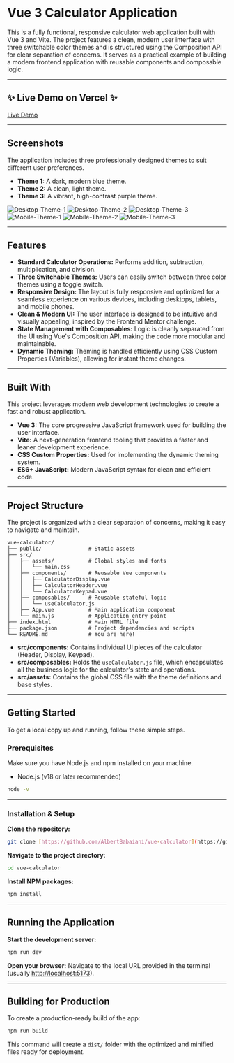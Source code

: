 # Vue 3 Calculator Application

This is a fully functional, responsive calculator web application built with Vue 3 and Vite. The project features a clean, modern user interface with three switchable color themes and is structured using the Composition API for clear separation of concerns. It serves as a practical example of building a modern frontend application with reusable components and composable logic.

---

## ✨ Live Demo on Vercel ✨

[Live Demo](https://vue-calculator-themes.vercel.app/)

---

## Screenshots

The application includes three professionally designed themes to suit different user preferences.

- **Theme 1:** A dark, modern blue theme.
- **Theme 2:** A clean, light theme.
- **Theme 3:** A vibrant, high-contrast purple theme.

![Desktop-Theme-1](public/desktop-design-theme-1.jpg)
![Desktop-Theme-2](public/desktop-design-theme-2.jpg)
![Desktop-Theme-3](public/desktop-design-theme-3.jpg)
![Mobile-Theme-1](public/mobile-design-theme-1.jpg)
![Mobile-Theme-2](public/mobile-design-theme-2.jpg)
![Mobile-Theme-3](public/mobile-design-theme-3.jpg)

---

## Features

- **Standard Calculator Operations:** Performs addition, subtraction, multiplication, and division.
- **Three Switchable Themes:** Users can easily switch between three color themes using a toggle switch.
- **Responsive Design:** The layout is fully responsive and optimized for a seamless experience on various devices, including desktops, tablets, and mobile phones.
- **Clean & Modern UI:** The user interface is designed to be intuitive and visually appealing, inspired by the Frontend Mentor challenge.
- **State Management with Composables:** Logic is cleanly separated from the UI using Vue's Composition API, making the code more modular and maintainable.
- **Dynamic Theming:** Theming is handled efficiently using CSS Custom Properties (Variables), allowing for instant theme changes.

---

## Built With

This project leverages modern web development technologies to create a fast and robust application.

- **Vue 3:** The core progressive JavaScript framework used for building the user interface.
- **Vite:** A next-generation frontend tooling that provides a faster and leaner development experience.
- **CSS Custom Properties:** Used for implementing the dynamic theming system.
- **ES6+ JavaScript:** Modern JavaScript syntax for clean and efficient code.

---

## Project Structure

The project is organized with a clear separation of concerns, making it easy to navigate and maintain.

```
vue-calculator/
├── public/               # Static assets
├── src/
│   ├── assets/           # Global styles and fonts
│   │   └── main.css
│   ├── components/       # Reusable Vue components
│   │   ├── CalculatorDisplay.vue
│   │   ├── CalculatorHeader.vue
│   │   └── CalculatorKeypad.vue
│   ├── composables/      # Reusable stateful logic
│   │   └── useCalculator.js
│   ├── App.vue           # Main application component
│   └── main.js           # Application entry point
├── index.html            # Main HTML file
├── package.json          # Project dependencies and scripts
└── README.md             # You are here!
```

- **src/components:** Contains individual UI pieces of the calculator (Header, Display, Keypad).
- **src/composables:** Holds the `useCalculator.js` file, which encapsulates all the business logic for the calculator's state and operations.
- **src/assets:** Contains the global CSS file with the theme definitions and base styles.

---

## Getting Started

To get a local copy up and running, follow these simple steps.

### Prerequisites

Make sure you have Node.js and npm installed on your machine.

- Node.js (v18 or later recommended)

```sh
node -v
```

---

### Installation & Setup

**Clone the repository:**

```sh
git clone [https://github.com/AlbertBabaiani/vue-calculator](https://github.com/AlbertBabaiani/vue-calculator)
```

**Navigate to the project directory:**

```sh
cd vue-calculator
```

**Install NPM packages:**

```sh
npm install
```

---

## Running the Application

**Start the development server:**

```sh
npm run dev
```

**Open your browser:** Navigate to the local URL provided in the terminal (usually [http://localhost:5173](http://localhost:5173)).

---

## Building for Production

To create a production-ready build of the app:

```sh
npm run build
```

This command will create a `dist/` folder with the optimized and minified files ready for deployment.
